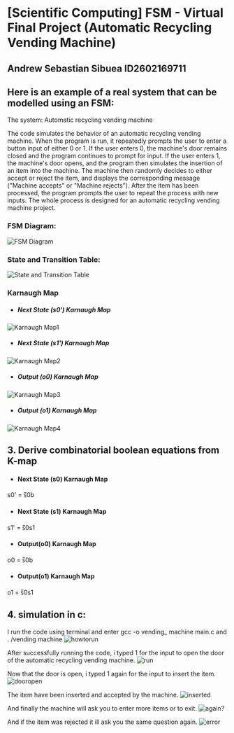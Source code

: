 
# [Scientific Computing] FSM - Virtual Final Project (Automatic Recycling Vending Machine)
## Andrew Sebastian Sibuea ID2602169711

## Here is an example of a real system that can be modelled using an FSM:

The system: Automatic recycling vending machine


The code simulates the behavior of an automatic recycling vending machine. When the program is run, it repeatedly prompts the user to enter a button input of either 0 or 1. If the user enters 0, the machine's door remains closed and the program continues to prompt for input. If the user enters 1, the machine's door opens, and the program then simulates the insertion of an item into the machine. The machine then randomly decides to either accept or reject the item, and displays the corresponding message ("Machine accepts" or "Machine rejects"). After the item has been processed, the program prompts the user to repeat the process with new inputs. The whole process is designed for an automatic recycling vending machine project.



### FSM Diagram: 

![FSM Diagram](Images/fsmdiagram.png)

### State and Transition Table:

![State and Transition Table](Images/state&transtable.png)

### Karnaugh Map
- ##### Next State (s0') Karnaugh Map
![Karnaugh Map1](Images/karnaugh1.png)
- ##### Next State (s1') Karnaugh Map
![Karnaugh Map2](Images/karnaugh2.png)
- ##### Output (o0) Karnaugh Map
![Karnaugh Map3](Images/karnaugh1.png)
- ##### Output (o1) Karnaugh Map
![Karnaugh Map4](Images/karnaugh2.png)


## 3. Derive combinatorial boolean equations from K-map
- #### Next State (s0) Karnaugh Map
s0' = s̅0b  
- #### Next State (s1) Karnaugh Map
s1' = s̅0s1
- #### Output(o0) Karnaugh Map
o0 = s̅0b  
- #### Output(o1) Karnaugh Map
o1 = s̅0s1


## 4. simulation in c:

I run the code using terminal and enter gcc -o vending_ machine main.c and . /vending machine
![howtorun](Images/howtorun.png)

After successfully running the code, i typed 1 for the input to open the door of the automatic recycling vending machine.
![run](Images/run.png)

Now that the door is open, i typed 1 again for the input to insert the item.
![dooropen](Images/dooropen.png)

The item have been inserted and accepted by the machine.
![inserted](Images/inserted.png)

And finally the machine will ask you to enter more items or to exit.
![again?](Images/runagain.png)

And if the item was rejected it ill ask you the same question again.
![error](Images/rejects.png)


